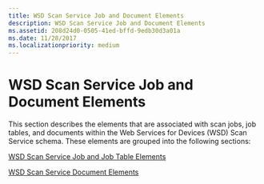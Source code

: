 ```yaml
---
title: WSD Scan Service Job and Document Elements
description: WSD Scan Service Job and Document Elements
ms.assetid: 208d24d0-0505-41ed-bffd-9edb30d3a01a
ms.date: 11/28/2017
ms.localizationpriority: medium
---
```


# WSD Scan Service Job and Document Elements


This section describes the elements that are associated with scan jobs, job tables, and documents within the Web Services for Devices (WSD) Scan Service schema. These elements are grouped into the following sections:

[WSD Scan Service Job and Job Table Elements](wsd-scan-service-job-and-job-table-elements.md)

[WSD Scan Service Document Elements](wsd-scan-service-document-elements.md)

 

 





